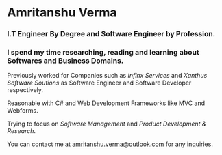 # Amritanshu Verma

### I.T Engineer By Degree and Software Engineer by Profession.
### I spend my time researching, reading and learning about Softwares and Business Domains.

Previously worked for Companies such as _Infinx Services_ and _Xanthus Software Soutions_ as Software Engineer and Software Developer respectively.

Reasonable with C# and Web Development Frameworks like MVC and Webforms.

Trying to focus on *Software Management* and *Product Development & Research*.

You can contact me at amritanshu.verma@outlook.com for any inquiries.
